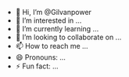 - 👋 Hi, I’m @Gilvanpower
- 👀 I’m interested in ...
- 🌱 I’m currently learning ...
- 💞️ I’m looking to collaborate on ...
- 📫 How to reach me ...
- 😄 Pronouns: ...
- ⚡ Fun fact: ...

<!---
Gilvanpower/Gilvanpower is a ✨ special ✨ repository because its `README.md` (this file) appears on your GitHub profile.
You can click the Preview link to take a look at your changes.
--->
